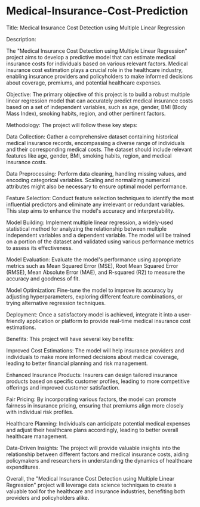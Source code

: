 # Medical-Insurance-Cost-Prediction
Title: Medical Insurance Cost Detection using Multiple Linear Regression

Description:

The "Medical Insurance Cost Detection using Multiple Linear Regression" project aims to develop a predictive model that can estimate medical insurance costs for individuals based on various relevant factors. Medical insurance cost estimation plays a crucial role in the healthcare industry, enabling insurance providers and policyholders to make informed decisions about coverage, premiums, and potential healthcare expenses.

Objective:
The primary objective of this project is to build a robust multiple linear regression model that can accurately predict medical insurance costs based on a set of independent variables, such as age, gender, BMI (Body Mass Index), smoking habits, region, and other pertinent factors.

Methodology:
The project will follow these key steps:

Data Collection: Gather a comprehensive dataset containing historical medical insurance records, encompassing a diverse range of individuals and their corresponding medical costs. The dataset should include relevant features like age, gender, BMI, smoking habits, region, and medical insurance costs.

Data Preprocessing: Perform data cleaning, handling missing values, and encoding categorical variables. Scaling and normalizing numerical attributes might also be necessary to ensure optimal model performance.

Feature Selection: Conduct feature selection techniques to identify the most influential predictors and eliminate any irrelevant or redundant variables. This step aims to enhance the model's accuracy and interpretability.

Model Building: Implement multiple linear regression, a widely-used statistical method for analyzing the relationship between multiple independent variables and a dependent variable. The model will be trained on a portion of the dataset and validated using various performance metrics to assess its effectiveness.

Model Evaluation: Evaluate the model's performance using appropriate metrics such as Mean Squared Error (MSE), Root Mean Squared Error (RMSE), Mean Absolute Error (MAE), and R-squared (R2) to measure the accuracy and goodness of fit.

Model Optimization: Fine-tune the model to improve its accuracy by adjusting hyperparameters, exploring different feature combinations, or trying alternative regression techniques.

Deployment: Once a satisfactory model is achieved, integrate it into a user-friendly application or platform to provide real-time medical insurance cost estimations.

Benefits:
This project will have several key benefits:

Improved Cost Estimations: The model will help insurance providers and individuals to make more informed decisions about medical coverage, leading to better financial planning and risk management.

Enhanced Insurance Products: Insurers can design tailored insurance products based on specific customer profiles, leading to more competitive offerings and improved customer satisfaction.

Fair Pricing: By incorporating various factors, the model can promote fairness in insurance pricing, ensuring that premiums align more closely with individual risk profiles.

Healthcare Planning: Individuals can anticipate potential medical expenses and adjust their healthcare plans accordingly, leading to better overall healthcare management.

Data-Driven Insights: The project will provide valuable insights into the relationship between different factors and medical insurance costs, aiding policymakers and researchers in understanding the dynamics of healthcare expenditures.

Overall, the "Medical Insurance Cost Detection using Multiple Linear Regression" project will leverage data science techniques to create a valuable tool for the healthcare and insurance industries, benefiting both providers and policyholders alike.
